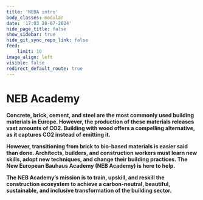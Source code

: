 ```yaml
---
title: 'NEBA intro'
body_classes: modular
date: '17:03 28-07-2024'
hide_page_title: false
show_sidebar: true
hide_git_sync_repo_link: false
feed:
    limit: 10
image_align: left
visible: false
redirect_default_route: true
---
```


# NEB Academy
**Concrete, brick, cement, and steel are the most commonly used building materials in Europe. However, the production of these materials releases vast amounts of CO2. Building with wood offers a compelling alternative, as it captures CO2 instead of emitting it.**

**However, transitioning from brick to bio-based materials is easier said than done. Architects, builders, and construction workers must learn new skills, adopt new techniques, and change their building practices. The New European Bauhaus Academy (NEB Academy) is here to help.**

**The NEB Academy’s mission is to train, upskill, and reskill the construction ecosystem to achieve a carbon-neutral, beautiful, sustainable, and inclusive transformation of the building sector.**